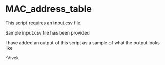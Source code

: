 # MAC_address_table
This script requires an input.csv file.

Sample input.csv file has been provided

I have added an output of this script as a sample of what the output looks like


-Vivek
